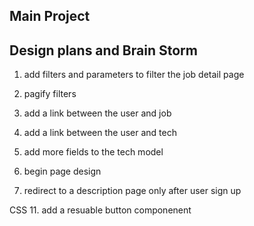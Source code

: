 ## Main Project
## Design plans and Brain Storm
1. add filters and parameters to filter the job detail page
2. pagify filters
3. add a link between the user and job
4. add a link between the user and tech
5. add more fields to the tech model
6. begin page design

10. redirect to a description page only after user sign up



CSS
11. add a resuable button componenent